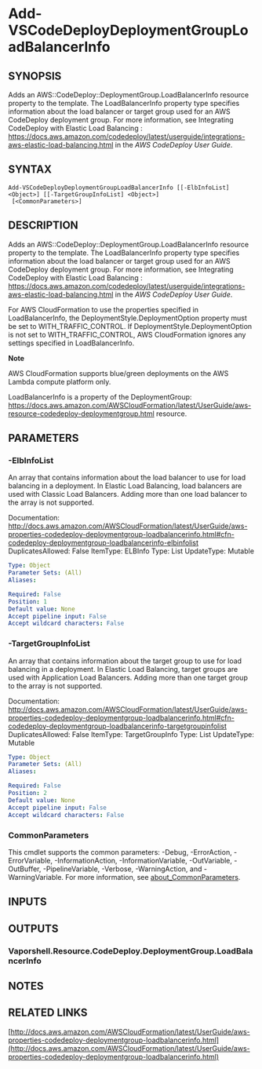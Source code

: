 # Add-VSCodeDeployDeploymentGroupLoadBalancerInfo

## SYNOPSIS
Adds an AWS::CodeDeploy::DeploymentGroup.LoadBalancerInfo resource property to the template.
The LoadBalancerInfo property type specifies information about the load balancer or target group used for an AWS CodeDeploy deployment group.
For more information, see  Integrating CodeDeploy with Elastic Load Balancing : https://docs.aws.amazon.com/codedeploy/latest/userguide/integrations-aws-elastic-load-balancing.html in the *AWS CodeDeploy User Guide*.

## SYNTAX

```
Add-VSCodeDeployDeploymentGroupLoadBalancerInfo [[-ElbInfoList] <Object>] [[-TargetGroupInfoList] <Object>]
 [<CommonParameters>]
```

## DESCRIPTION
Adds an AWS::CodeDeploy::DeploymentGroup.LoadBalancerInfo resource property to the template.
The LoadBalancerInfo property type specifies information about the load balancer or target group used for an AWS CodeDeploy deployment group.
For more information, see  Integrating CodeDeploy with Elastic Load Balancing : https://docs.aws.amazon.com/codedeploy/latest/userguide/integrations-aws-elastic-load-balancing.html in the *AWS CodeDeploy User Guide*.

For AWS CloudFormation to use the properties specified in LoadBalancerInfo, the DeploymentStyle.DeploymentOption property must be set to WITH_TRAFFIC_CONTROL.
If DeploymentStyle.DeploymentOption is not set to WITH_TRAFFIC_CONTROL, AWS CloudFormation ignores any settings specified in LoadBalancerInfo.

**Note**

AWS CloudFormation supports blue/green deployments on the AWS Lambda compute platform only.

LoadBalancerInfo is a property of the DeploymentGroup: https://docs.aws.amazon.com/AWSCloudFormation/latest/UserGuide/aws-resource-codedeploy-deploymentgroup.html resource.

## PARAMETERS

### -ElbInfoList
An array that contains information about the load balancer to use for load balancing in a deployment.
In Elastic Load Balancing, load balancers are used with Classic Load Balancers.
Adding more than one load balancer to the array is not supported.

Documentation: http://docs.aws.amazon.com/AWSCloudFormation/latest/UserGuide/aws-properties-codedeploy-deploymentgroup-loadbalancerinfo.html#cfn-codedeploy-deploymentgroup-loadbalancerinfo-elbinfolist
DuplicatesAllowed: False
ItemType: ELBInfo
Type: List
UpdateType: Mutable

```yaml
Type: Object
Parameter Sets: (All)
Aliases:

Required: False
Position: 1
Default value: None
Accept pipeline input: False
Accept wildcard characters: False
```

### -TargetGroupInfoList
An array that contains information about the target group to use for load balancing in a deployment.
In Elastic Load Balancing, target groups are used with Application Load Balancers.
Adding more than one target group to the array is not supported.

Documentation: http://docs.aws.amazon.com/AWSCloudFormation/latest/UserGuide/aws-properties-codedeploy-deploymentgroup-loadbalancerinfo.html#cfn-codedeploy-deploymentgroup-loadbalancerinfo-targetgroupinfolist
DuplicatesAllowed: False
ItemType: TargetGroupInfo
Type: List
UpdateType: Mutable

```yaml
Type: Object
Parameter Sets: (All)
Aliases:

Required: False
Position: 2
Default value: None
Accept pipeline input: False
Accept wildcard characters: False
```

### CommonParameters
This cmdlet supports the common parameters: -Debug, -ErrorAction, -ErrorVariable, -InformationAction, -InformationVariable, -OutVariable, -OutBuffer, -PipelineVariable, -Verbose, -WarningAction, and -WarningVariable. For more information, see [about_CommonParameters](http://go.microsoft.com/fwlink/?LinkID=113216).

## INPUTS

## OUTPUTS

### Vaporshell.Resource.CodeDeploy.DeploymentGroup.LoadBalancerInfo
## NOTES

## RELATED LINKS

[http://docs.aws.amazon.com/AWSCloudFormation/latest/UserGuide/aws-properties-codedeploy-deploymentgroup-loadbalancerinfo.html](http://docs.aws.amazon.com/AWSCloudFormation/latest/UserGuide/aws-properties-codedeploy-deploymentgroup-loadbalancerinfo.html)

